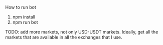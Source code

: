 How to run bot
1. npm install
2. npm run bot


TODO: 
    add more markets, not only USD-USDT markets. Ideally, get all the markets that are available in all the
    exchanges that I use.